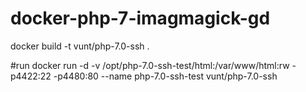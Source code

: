 # docker-php-7-imagmagick-gd
docker build -t vunt/php-7.0-ssh .

#run
docker run -d -v /opt/php-7.0-ssh-test/html:/var/www/html:rw -p4422:22 -p4480:80 --name php-7.0-ssh-test  vunt/php-7.0-ssh
